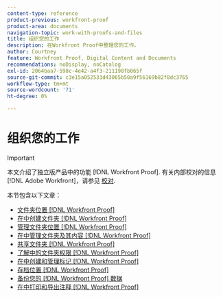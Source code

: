 ```yaml
---
content-type: reference
product-previous: workfront-proof
product-area: documents
navigation-topic: work-with-proofs-and-files
title: 组织您的工作
description: 在Workfront Proof中整理您的工作。
author: Courtney
feature: Workfront Proof, Digital Content and Documents
recommendations: noDisplay, noCatalog
exl-id: 2064baa7-598c-4e42-a4f3-211198fb065f
source-git-commit: c3e15a052533d43065b50a9f56169b82f8dc3765
workflow-type: tm+mt
source-wordcount: '71'
ht-degree: 0%

---
```


# 组织您的工作

>[!IMPORTANT]
>
>本文介绍了独立版产品中的功能 [!DNL Workfront Proof]. 有关内部校对的信息 [!DNL Adobe Workfront]，请参见 [校对](../../../review-and-approve-work/proofing/proofing.md).

本节包含以下文章：

* [文件夹位置 [!DNL Workfront Proof]](../../../workfront-proof/wp-work-proofsfiles/organize-your-work/folders.md)
* [在中创建文件夹 [!DNL Workfront Proof]](../../../workfront-proof/wp-work-proofsfiles/organize-your-work/create-folders.md)
* [管理文件夹位置 [!DNL Workfront Proof]](../../../workfront-proof/wp-work-proofsfiles/organize-your-work/manage-folders.md)
* [在中管理文件夹及其内容 [!DNL Workfront Proof]](../../../workfront-proof/wp-work-proofsfiles/organize-your-work/manage-folders-and-contents.md)
* [共享文件夹 [!DNL Workfront Proof]](../../../workfront-proof/wp-work-proofsfiles/organize-your-work/share-folders.md)
* [了解中的文件夹权限 [!DNL Workfront Proof]](../../../workfront-proof/wp-work-proofsfiles/organize-your-work/folder-permissions.md)
* [在中创建和管理标记 [!DNL Workfront Proof]](../../../workfront-proof/wp-work-proofsfiles/organize-your-work/create-and-manage-tags.md)
* [存档位置 [!DNL Workfront Proof]](../../../workfront-proof/wp-work-proofsfiles/organize-your-work/archive.md)
* [备份您的 [!DNL Workfront Proof] 数据](../../../workfront-proof/wp-work-proofsfiles/organize-your-work/back-up-data.md)
* [在中打印和导出注释 [!DNL Workfront Proof]](../../../workfront-proof/wp-work-proofsfiles/organize-your-work/print-and-export-comments.md)
